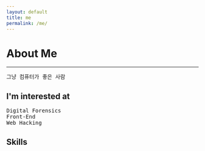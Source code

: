```yaml
---
layout: default
title: me
permalink: /me/
---
```


# About Me

<hr>
<pre>
그냥 컴퓨터가 좋은 사람⠀⠀⠀⠀⠀⠀⠀⠀⠀
</pre>

## I'm interested at

<pre>
Digital Forensics
Front-End
Web Hacking
</pre>

## Skills
